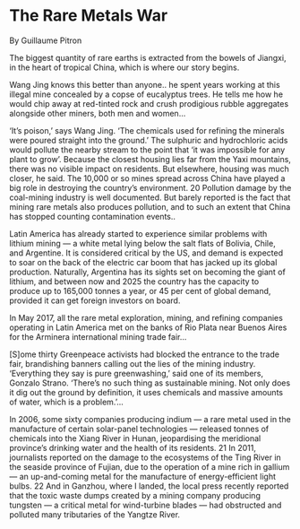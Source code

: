 # The Rare Metals War

By Guillaume Pitron 

The biggest quantity of rare earths is extracted from the bowels of
Jiangxi, in the heart of tropical China, which is where our story
begins.

Wang Jing knows this better than anyone.. he spent years working at
this illegal mine concealed by a copse of eucalyptus trees. He tells
me how he would chip away at red-tinted rock and crush prodigious
rubble aggregates alongside other miners, both men and women...

‘It’s poison,’ says Wang Jing. ‘The chemicals used for refining the
minerals were poured straight into the ground.’ The sulphuric and
hydrochloric acids would pollute the nearby stream to the point that
‘it was impossible for any plant to grow’. Because the closest housing
lies far from the Yaxi mountains, there was no visible impact on
residents. But elsewhere, housing was much closer, he said.  The
10,000 or so mines spread across China have played a big role in
destroying the country’s environment. 20 Pollution damage by the
coal-mining industry is well documented. But barely reported is the
fact that mining rare metals also produces pollution, and to such an
extent that China has stopped counting contamination events..

Latin America has already started to experience similar problems with
lithium mining — a white metal lying below the salt flats of Bolivia,
Chile, and Argentine. It is considered critical by the US, and demand
is expected to soar on the back of the electric car boom that has
jacked up its global production. Naturally, Argentina has its sights
set on becoming the giant of lithium, and between now and 2025 the
country has the capacity to produce up to 165,000 tonnes a year, or 45
per cent of global demand, provided it can get foreign investors on
board.

In May 2017, all the rare metal exploration, mining, and refining
companies operating in Latin America met on the banks of Rio Plata near
Buenos Aires for the Arminera international mining trade fair...

[S]ome thirty Greenpeace activists had blocked the entrance to the
trade fair, brandishing banners calling out the lies of the mining
industry. ‘Everything they say is pure greenwashing,’ said one of its
members, Gonzalo Strano. ‘There’s no such thing as sustainable
mining. Not only does it dig out the ground by definition, it uses
chemicals and massive amounts of water, which is a problem.’...

<a name='ref1'/>

In 2006, some sixty companies producing indium — a rare metal used in
the manufacture of certain solar-panel technologies — released tonnes
of chemicals into the Xiang River in Hunan, jeopardising the
meridional province’s drinking water and the health of its
residents. 21 In 2011, journalists reported on the damage to the
ecosystems of the Ting River in the seaside province of Fujian, due to
the operation of a mine rich in gallium — an up-and-coming metal for
the manufacture of energy-efficient light bulbs. 22 And in Ganzhou,
where I landed, the local press recently reported that the toxic waste
dumps created by a mining company producing tungsten — a critical
metal for wind-turbine blades — had obstructed and polluted many
tributaries of the Yangtze River.

